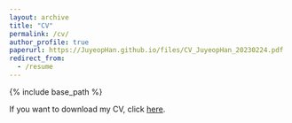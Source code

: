 ```yaml
---
layout: archive
title: "CV"
permalink: /cv/
author_profile: true
paperurl: https://JuyeopHan.github.io/files/CV_JuyeopHan_20230224.pdf
redirect_from:
  - /resume
---
```


{% include base_path %}

If you want to download my CV, click [here](https://JuyeopHan.github.io/files/CV_JuyeopHan_20230224.pdf).
